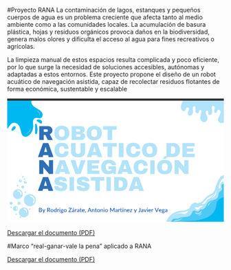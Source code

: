  #Proyecto RANA
 La contaminación de lagos, estanques y pequeños cuerpos de agua es un problema creciente que afecta tanto al medio ambiente como a las comunidades locales. La acumulación de basura plástica, hojas y residuos orgánicos provoca daños en la biodiversidad, genera malos olores y dificulta el acceso al agua para fines recreativos o agrícolas.

 La limpieza manual de estos espacios resulta complicada y poco eficiente, por lo que surge la necesidad de soluciones accesibles, autónomas y adaptadas a estos entornos. Este proyecto propone el diseño de un robot acuático de navegación asistida, capaz de recolectar residuos flotantes de forma económica, sustentable y escalable

![Diagrama del sistema](rana.png)


[Descargar el documento (PDF)](rana12.pdf)
 
#Marco “real-ganar-vale la pena” aplicado a RANA


[Descargar el documento (PDF)](Marco_real_ganar_vale_la_pena.pdf)



